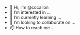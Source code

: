 - 👋 Hi, I’m @cocailon
- 👀 I’m interested in ...
- 🌱 I’m currently learning ...
- 💞️ I’m looking to collaborate on ...
- 📫 How to reach me ...

<!---
cocailon/cocailon is a ✨ special ✨ repository because its `README.md` (this file) appears on your GitHub profile.
You can click the Preview link to take a look at your changes.
--->
